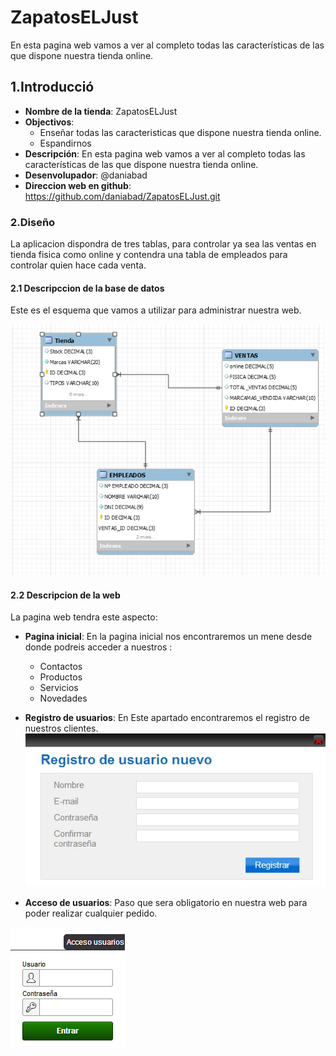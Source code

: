 # ZapatosELJust
En esta pagina web vamos a ver al completo todas las características de las que dispone nuestra tienda online.
## 1.Introducció
* **Nombre de la tienda**: ZapatosELJust
* **Objectivos**: 
  * Enseñar todas las caracteristicas que dispone nuestra tienda online.
  * Espandirnos
* **Descripción**: En esta pagina web vamos a ver al completo todas las características de las que dispone nuestra tienda online.
* **Desenvolupador**: @daniabad
* **Direccion web en github**: https://github.com/daniabad/ZapatosELJust.git

### 2.Diseño
La aplicacion dispondra de tres tablas, para controlar ya sea las ventas en tienda fisica como online y contendra una tabla de empleados para controlar quien hace cada venta.

#### 2.1 Descripccion de la base de datos
Este es el esquema que vamos a utilizar para administrar nuestra web.

![Base de datos](imagenes/model.png)

#### 2.2 Descripcion de la web
La pagina web tendra este aspecto:

* **Pagina inicial**: En la pagina inicial nos encontraremos un mene desde donde podreis acceder a nuestros :
  * Contactos
  * Productos
  * Servicios
  * Novedades
  
* **Registro de usuarios**: En Este apartado encontraremos el registro de nuestros clientes.
![Registro de usuarios](imagenes/2.jpg)

* **Acceso de usuarios**: Paso que  sera obligatorio en nuestra web para poder realizar cualquier pedido.

![Acceso usuarios](imagenes/3.png)


